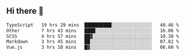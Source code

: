 ## Hi there 👋

<!--START_SECTION:waka-->

```txt
TypeScript   19 hrs 29 mins  ██████████░░░░░░░░░░░░░░░   40.46 %
Other        7 hrs 43 mins   ████░░░░░░░░░░░░░░░░░░░░░   16.06 %
SCSS         4 hrs 57 mins   ██▓░░░░░░░░░░░░░░░░░░░░░░   10.30 %
Markdown     3 hrs 45 mins   ██░░░░░░░░░░░░░░░░░░░░░░░   07.82 %
Vue.js       3 hrs 10 mins   █▓░░░░░░░░░░░░░░░░░░░░░░░   06.60 %
```

<!--END_SECTION:waka-->
